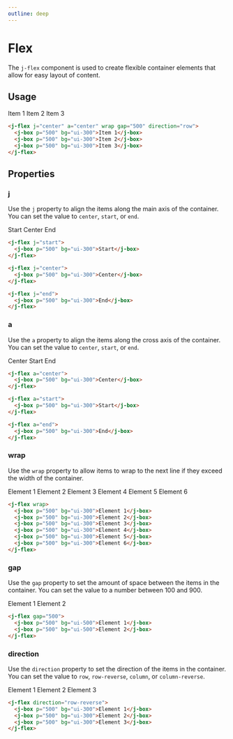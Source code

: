 ```yaml
---
outline: deep
---
```


# Flex

The `j-flex` component is used to create flexible container elements that allow for easy layout of content.

## Usage

<j-flex j="center" a="center" wrap gap="500" direction="row">
  <j-box p="500" bg="ui-300">Item 1</j-box>
  <j-box p="500" bg="ui-300">Item 2</j-box>
  <j-box p="500" bg="ui-300">Item 3</j-box>
</j-flex>

```html
<j-flex j="center" a="center" wrap gap="500" direction="row">
  <j-box p="500" bg="ui-300">Item 1</j-box>
  <j-box p="500" bg="ui-300">Item 2</j-box>
  <j-box p="500" bg="ui-300">Item 3</j-box>
</j-flex>
```

## Properties

### j <Badge type="info" text="string" />

Use the `j` property to align the items along the main axis of the container. You can set the value to `center`, `start`, or `end`.

<j-flex j="start">
  <j-box p="500" bg="ui-300">Start</j-box>
</j-flex>

<j-flex j="center">
  <j-box p="500" bg="ui-300">Center</j-box>
</j-flex>

<j-flex j="end">
  <j-box p="500" bg="ui-300">End</j-box>
</j-flex>

```html
<j-flex j="start">
  <j-box p="500" bg="ui-300">Start</j-box>
</j-flex>

<j-flex j="center">
  <j-box p="500" bg="ui-300">Center</j-box>
</j-flex>

<j-flex j="end">
  <j-box p="500" bg="ui-300">End</j-box>
</j-flex>
```

### a <Badge type="info" text="string" />

Use the `a` property to align the items along the cross axis of the container. You can set the value to `center`, `start`, or `end`.

<j-flex a="center">
  <j-box p="500" bg="ui-300">Center</j-box>
</j-flex>

<j-flex a="start">
  <j-box p="500" bg="ui-300">Start</j-box>
</j-flex>

<j-flex a="end">
  <j-box p="500" bg="ui-300">End</j-box>
</j-flex>

```html
<j-flex a="center">
  <j-box p="500" bg="ui-300">Center</j-box>
</j-flex>

<j-flex a="start">
  <j-box p="500" bg="ui-300">Start</j-box>
</j-flex>

<j-flex a="end">
  <j-box p="500" bg="ui-300">End</j-box>
</j-flex>
```

### wrap <Badge type="info" text="boolean" />

Use the `wrap` property to allow items to wrap to the next line if they exceed the
width of the container.

<j-flex wrap>
    <j-box p="500" bg="ui-300">Element 1</j-box>
    <j-box p="500" bg="ui-300">Element 2</j-box>
    <j-box p="500" bg="ui-300">Element 3</j-box>
    <j-box p="500" bg="ui-300">Element 4</j-box>
    <j-box p="500" bg="ui-300">Element 5</j-box>
    <j-box p="500" bg="ui-300">Element 6</j-box>
</j-flex>

```html
<j-flex wrap>
  <j-box p="500" bg="ui-300">Element 1</j-box>
  <j-box p="500" bg="ui-300">Element 2</j-box>
  <j-box p="500" bg="ui-300">Element 3</j-box>
  <j-box p="500" bg="ui-300">Element 4</j-box>
  <j-box p="500" bg="ui-300">Element 5</j-box>
  <j-box p="500" bg="ui-300">Element 6</j-box>
</j-flex>
```

### gap <Badge type="info" text="number" />

Use the `gap` property to set the amount of space between the items in the
container. You can set the value to a number between 100 and 900.

<j-flex gap="500">
  <j-box p="500" bg="ui-500">Element 1</j-box>
  <j-box p="500" bg="ui-500">Element 2</j-box>
</j-flex>

```html
<j-flex gap="500">
  <j-box p="500" bg="ui-500">Element 1</j-box>
  <j-box p="500" bg="ui-500">Element 2</j-box>
</j-flex>
```

### direction <Badge type="info" text="string" />

Use the `direction` property to set the direction of the items in the container.
You can set the value to `row`, `row-reverse`, `column`, or `column-reverse`.

<j-flex direction="row-reverse">
  <j-box p="500" bg="ui-300">Element 1</j-box>
  <j-box p="500" bg="ui-300">Element 2</j-box>
  <j-box p="500" bg="ui-300">Element 3</j-box>
</j-flex>

```html
<j-flex direction="row-reverse">
  <j-box p="500" bg="ui-300">Element 1</j-box>
  <j-box p="500" bg="ui-300">Element 2</j-box>
  <j-box p="500" bg="ui-300">Element 3</j-box>
</j-flex>
```
